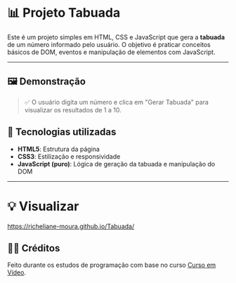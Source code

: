 # 📊 Projeto Tabuada

Este é um projeto simples em HTML, CSS e JavaScript que gera a **tabuada** de um número informado pelo usuário. O objetivo é praticar conceitos básicos de DOM, eventos e manipulação de elementos com JavaScript.

---

## 🖼️ Demonstração

> ✅ O usuário digita um número e clica em "Gerar Tabuada" para visualizar os resultados de 1 a 10.


## 🚀 Tecnologias utilizadas

- **HTML5**: Estrutura da página
- **CSS3**: Estilização e responsividade
- **JavaScript (puro)**: Lógica de geração da tabuada e manipulação do DOM

---

# 💡 Visualizar

https://richeliane-moura.github.io/Tabuada/

## 👨‍💻 Créditos

Feito durante os estudos de programação com base no curso [Curso em Vídeo](https://www.cursoemvideo.com/). 

